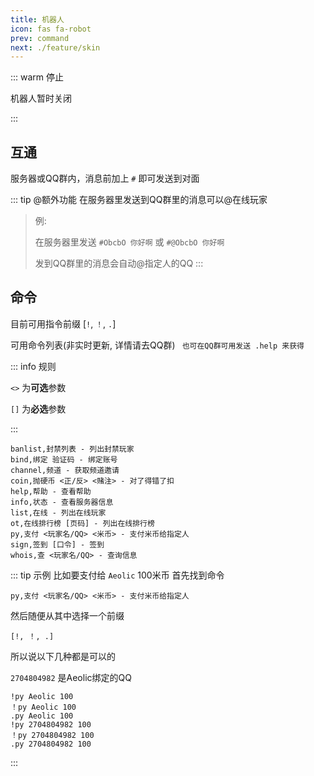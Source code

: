 ```yaml
---
title: 机器人
icon: fas fa-robot
prev: command
next: ./feature/skin
---
```


::: warm 停止

机器人暂时关闭

:::

## 互通

服务器或QQ群内，消息前加上 `#` 即可发送到对面

::: tip @额外功能
在服务器里发送到QQ群里的消息可以@在线玩家

> 例:
>
> 在服务器里发送 `#ObcbO 你好啊` 或 `#@ObcbO 你好啊`
>
> 发到QQ群里的消息会自动@指定人的QQ
:::

## 命令

目前可用指令前缀 [`!`, `！`, `.`]

可用命令列表(非实时更新, 详情请去QQ群) ` 也可在QQ群可用发送 .help 来获得`

::: info 规则

`<>` 为**可选**参数

`[]` 为**必选**参数

:::

```
banlist,封禁列表 - 列出封禁玩家
bind,绑定 验证码 - 绑定账号
channel,频道 - 获取频道邀请
coin,抛硬币 <正/反> <赌注> - 对了得错了扣
help,帮助 - 查看帮助
info,状态 - 查看服务器信息
list,在线 - 列出在线玩家
ot,在线排行榜 [页码] - 列出在线排行榜
py,支付 <玩家名/QQ> <米币> - 支付米币给指定人
sign,签到 [口令] - 签到
whois,查 <玩家名/QQ> - 查询信息
```

::: tip 示例
比如要支付给 `Aeolic` 100米币
首先找到命令

```
py,支付 <玩家名/QQ> <米币> - 支付米币给指定人
```

然后随便从其中选择一个前缀
```
[!, ！, .]
```

所以说以下几种都是可以的

`2704804982` 是Aeolic绑定的QQ
```
!py Aeolic 100
！py Aeolic 100
.py Aeolic 100
!py 2704804982 100
！py 2704804982 100
.py 2704804982 100
```
:::